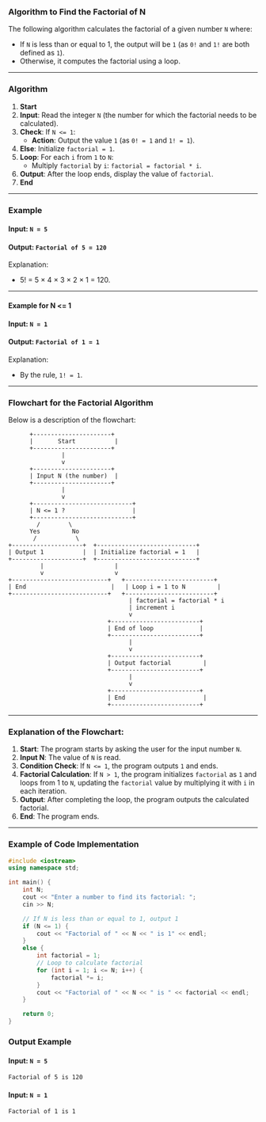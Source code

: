 ### **Algorithm to Find the Factorial of N**

The following algorithm calculates the factorial of a given number `N` where:
- If `N` is less than or equal to 1, the output will be `1` (as `0!` and `1!` are both defined as `1`).
- Otherwise, it computes the factorial using a loop.

---

### **Algorithm**

1. **Start**
2. **Input**: Read the integer `N` (the number for which the factorial needs to be calculated).
3. **Check**: If `N <= 1`:
   - **Action**: Output the value `1` (as `0! = 1` and `1! = 1`).
4. **Else**: Initialize `factorial = 1`.
5. **Loop**: For each `i` from `1` to `N`:
   - Multiply `factorial` by `i`: `factorial = factorial * i`.
6. **Output**: After the loop ends, display the value of `factorial`.
7. **End**

---

### **Example**

#### **Input**: `N = 5`

#### **Output**: `Factorial of 5 = 120`

Explanation:
- 5! = 5 × 4 × 3 × 2 × 1 = 120.

---

#### **Example for N <= 1**

#### **Input**: `N = 1`

#### **Output**: `Factorial of 1 = 1`

Explanation:
- By the rule, `1! = 1`.

---

### **Flowchart for the Factorial Algorithm**

Below is a description of the flowchart:

```
      +----------------------+
      |       Start           |
      +----------------------+
               |
               v
      +----------------------+
      | Input N (the number)  |
      +----------------------+
               |
               v
      +----------------------------+
      | N <= 1 ?                   |
      +----------------------------+
        /        \
      Yes         No
       /           \
+--------------------+  +----------------------------+
| Output 1           |  | Initialize factorial = 1   |
+--------------------+  +----------------------------+
         |                    |
         v                    v
+---------------------------+   +-------------------------+
| End                        |   | Loop i = 1 to N         |
+---------------------------+   +-------------------------+
                                  | factorial = factorial * i
                                  | increment i
                                  v
                            +-------------------------+
                            | End of loop             |
                            +-------------------------+
                                  |
                                  v
                            +-------------------------+
                            | Output factorial         |
                            +-------------------------+
                                  |
                                  v
                            +-------------------------+
                            | End                      |
                            +-------------------------+
```

---

### **Explanation of the Flowchart:**

1. **Start**: The program starts by asking the user for the input number `N`.
2. **Input N**: The value of `N` is read.
3. **Condition Check**: If `N <= 1`, the program outputs `1` and ends.
4. **Factorial Calculation**: If `N > 1`, the program initializes `factorial` as `1` and loops from 1 to `N`, updating the `factorial` value by multiplying it with `i` in each iteration.
5. **Output**: After completing the loop, the program outputs the calculated factorial.
6. **End**: The program ends.

---

### **Example of Code Implementation**

```cpp
#include <iostream>
using namespace std;

int main() {
    int N;
    cout << "Enter a number to find its factorial: ";
    cin >> N;

    // If N is less than or equal to 1, output 1
    if (N <= 1) {
        cout << "Factorial of " << N << " is 1" << endl;
    }
    else {
        int factorial = 1;
        // Loop to calculate factorial
        for (int i = 1; i <= N; i++) {
            factorial *= i;
        }
        cout << "Factorial of " << N << " is " << factorial << endl;
    }

    return 0;
}
```

### **Output Example**

#### **Input**: `N = 5`
```
Factorial of 5 is 120
```

#### **Input**: `N = 1`
```
Factorial of 1 is 1
```